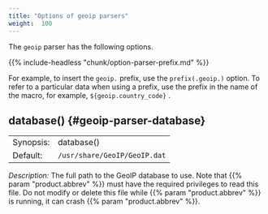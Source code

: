 ```yaml
---
title: "Options of geoip parsers"
weight:  100
---
```

<!-- DISCLAIMER: This file is based on the syslog-ng Open Source Edition documentation https://github.com/balabit/syslog-ng-ose-guides/commit/2f4a52ee61d1ea9ad27cb4f3168b95408fddfdf2 and is used under the terms of The syslog-ng Open Source Edition Documentation License. The file has been modified by Axoflow. -->

The `geoip` parser has the following options.


{{% include-headless "chunk/option-parser-prefix.md" %}}

For example, to insert the `geoip.` prefix, use the `prefix(.geoip.)` option. To refer to a particular data when using a prefix, use the prefix in the name of the macro, for example, `${geoip.country_code}` .



## database() {#geoip-parser-database}

|           |                                |
| --------- | ------------------------------ |
| Synopsis: | database()                     |
| Default:  | `/usr/share/GeoIP/GeoIP.dat` |

*Description:* The full path to the GeoIP database to use. Note that {{% param "product.abbrev" %}} must have the required privileges to read this file. Do not modify or delete this file while {{% param "product.abbrev" %}} is running, it can crash {{% param "product.abbrev" %}}.

